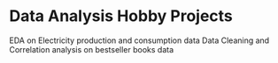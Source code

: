 # Data Analysis Hobby Projects
EDA on Electricity production and consumption data
Data Cleaning and Correlation analysis on bestseller books data
